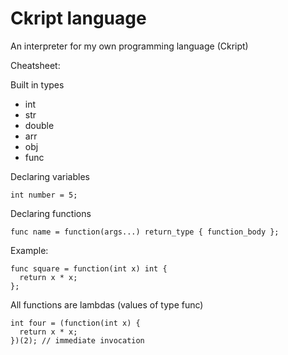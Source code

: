 # Ckript language
An interpreter for my own programming language (Ckript)

Cheatsheet:

Built in types

* int
* str
* double
* arr
* obj
* func

Declaring variables

```
int number = 5;
```

Declaring functions

```
func name = function(args...) return_type { function_body };
```

Example:

```
func square = function(int x) int {
  return x * x;
};
```

All functions are lambdas (values of type func)

```
int four = (function(int x) {
  return x * x;
})(2); // immediate invocation
```



